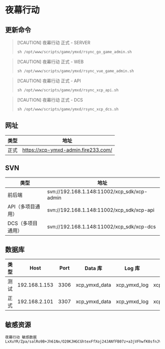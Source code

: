 # 夜幕行动

## 更新命令

> [!CAUTION] 夜幕行动
> 正式 - SERVER
> ``` shell
> sh /opt/www/scripts/game/ymxd/rsync_go_game_admin.sh
> ```

> [!CAUTION] 夜幕行动
> 正式 - WEB
> ``` shell
> sh /opt/www/scripts/game/ymxd/rsync_vue_game_admin.sh
> ```

> [!CAUTION] 夜幕行动
> 正式 - API
> ``` shell
> sh /opt/www/scripts/game/ymxd/rsync_xcp_api.sh
> ```

> [!CAUTION] 夜幕行动
> 正式 - DCS
> ``` shell
> sh /opt/www/scripts/game/ymxd/rsync_xcp_dcs.sh
> ```

## 网址

| 类型 | 地址                                  |
| ---- | ------------------------------------- |
| 正式 | <https://xcp-ymxd-admin.fire233.com/> |


## SVN

| 类型              | 地址                                        |
| ----------------- | ------------------------------------------- |
| 前后端            | svn://192.168.1.148:11002/xcp_sdk/xcp-admin |
| API（多项目通用） | svn://192.168.1.148:11002/xcp_sdk/xcp-api   |
| DCS（多项目通用） | svn://192.168.1.148:11002/xcp_sdk/xcp-dcs   |


## 数据库

| 类型 | Host          | Port | Data 库       | Log 库       | Site 库       |
| ---- | ------------- | ---- | ------------- | ------------ | ------------- |
| 测试 | 192.168.1.153 | 3306 | xcp_ymxd_data | xcp_ymxd_log | xcp_ymxd_site |
| 正式 | 192.168.2.101 | 3307 | xcp_ymxd_data | xcp_ymxd_log | xcp_ymxd_site |


## 敏感资源
```
夜幕行动 敏感数据
LxXuYR/Zpa/salRo9B+Jh61Nx/O20KJHGCGhtexFfXoj24JANfFB07z+a3jVFhwfK0sfnJVwtDpnzWazkVYF9w7ttrxi5DOsLIJELyDTUAK8RMoRn4J5n0/SyrAvm3OLsV8HdD3NeJDuR0pM3TcVuDXHHcicwt/TDEKilfnk6k8sRc+0+ehx2SmRutzL/Ap7ZtDQ0HJzZhxMSF59yryI1wC/08hZ+x3OHE0D5PIFX/1N2r3+OwXkSYpINNWwo5Qa5KA0S8Lky7qmpzNnt4oNcjdppCy4fBRW/bOsi/0bOYlG
```